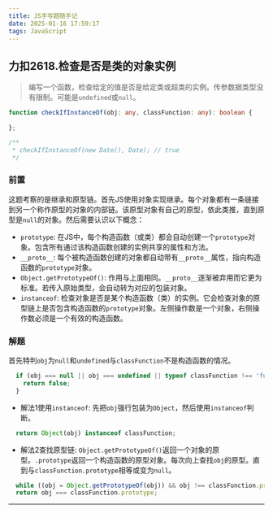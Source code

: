 ```yaml
---
title: JS手写题随手记
date: 2025-01-16 17:59:17
tags: JavaScript
---
```

## 力扣2618.检查是否是类的对象实例
> 编写一个函数，检查给定的值是否是给定类或超类的实例。传参数据类型没有限制。可能是`undefined`或`null`。
```ts
function checkIfInstanceOf(obj: any, classFunction: any): boolean {
  
};

/**
 * checkIfInstanceOf(new Date(), Date); // true
 */
```
### 前置
这题考察的是继承和原型链。首先JS使用对象实现继承。每个对象都有一条链接到另一个称作原型的对象的内部链。该原型对象有自己的原型，依此类推，直到原型是`null`的对象。然后需要认识以下概念：
- `prototype`: 在JS中，每个构造函数（或类）都会自动创建一个`prototype`对象。包含所有通过该构造函数创建的实例共享的属性和方法。
- `__proto__`: 每个被构造函数创建的对象都自动带有`__proto__`属性，指向构造函数的`prototype`对象。
- `Object.getPrototypeOf()`: 作用与上面相同。`__proto__`逐渐被弃用而它更为标准。若传入原始类型，会自动转为对应的包装对象。
- `instanceof`: 检查对象是否是某个构造函数（类）的实例。它会检查对象的原型链上是否包含构造函数的`prototype`对象。左侧操作数是一个对象，右侧操作数必须是一个有效的构造函数。

### 解题
首先特判`obj`为`null`和`undefined`与`classFunction`不是构造函数的情况。
```ts
  if (obj === null || obj === undefined || typeof classFunction !== 'function') {
    return false;
  }
```
- 解法1使用`instanceof`: 先把`obj`强行包装为`Object`，然后使用`instanceof`判断。
```ts
  return Object(obj) instanceof classFunction;
```
- 解法2查找原型链: `Object.getPrototypeOf()`返回一个对象的原型。`.prototype`返回一个构造函数的原型对象。每次向上查找`obj`的原型。直到与`classFunction.prototype`相等或变为`null`。
```ts
  while ((obj = Object.getPrototypeOf(obj)) && obj !== classFunction.prototype) ;
  return obj === classFunction.prototype;
```

---

